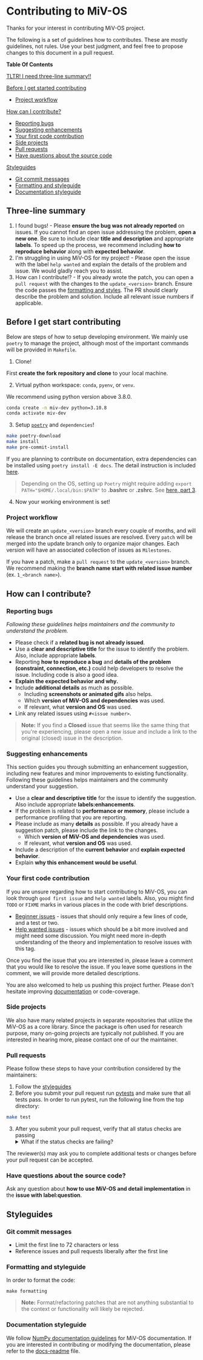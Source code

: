 # Contributing to MiV-OS

Thanks for your interest in contributing MiV-OS project.

The following is a set of guidelines how to contributes. These are mostly guidelines, not rules. Use your best judgment, and feel free to propose changes to this document in a pull request.

**Table Of Contents**

[TLTR! I need three-line summary!!](#three-line-summary)

[Before I get started contributing](#before-i-get-start-contributing)
  * [Project workflow](#project-workflow)

[How can I contribute?](#how-can-i-contribute)
  * [Reporting bugs](#reporting-bugs)
  * [Suggesting enhancements](#suggesting-enhancements)
  * [Your first code contribution](#your-first-code-contribution)
  * [Side projects](#side-projects)
  * [Pull requests](#pull-requests)
  * [Have questions about the source code](#have-questions-about-the-source-code)

[Styleguides](#styleguides)
  * [Git commit messages](#git-commit-messages)
  * [Formatting and styleguide](#formatting-and-styleguide)
  * [Documentation styleguide](#documentation-styleguide)

## Three-line summary

1. I found bugs! - Please **ensure the bug was not already reported** on issues. If you cannot find an open issue addressing the problem, **open a new one**. Be sure to include clear **title and description** and appropriate **labels**. To speed up the process, we recommend including **how to reproduce behavior** along with **expected behavior**.
2. I'm struggling in using MiV-OS for my project! - Please open the issue with the label `help wanted` and explain the details of the problem and issue. We would gladly reach you to assist.
3. How can I contribute!? - If you already wrote the patch, you can open a `pull request` with the changes to the `update_<version>` branch. Ensure the code passes the [formatting and styles](#formatting-and-styleguide). The PR should clearly describe the problem and solution. Include all relevant issue numbers if applicable.

## Before I get start contributing

Below are steps of how to setup developing environment. We mainly use `poetry` to manage the project, although most of the important commands will be provided in `Makefile`.

1. Clone!

First **create the fork repository and clone** to your local machine.

2. Virtual python workspace: `conda`, `pyenv`, or `venv`.

We recommend using python version above 3.8.0.

```bash
conda create -n miv-dev python=3.10.8
conda activate miv-dev
```

3. Setup [`poetry`](https://python-poetry.org) and `dependencies`!

```bash
make poetry-download
make install
make pre-commit-install
```

If you are planning to contribute on documentation, extra dependencies can be installed using `poetry install -E docs`. The detail instruction is included [here](https://github.com/GazzolaLab/MiV-OS/blob/main/docs/README.md).

> Depending on the OS, setting up `Poetry` might require adding `export PATH="$HOME/.local/bin:$PATH"` to __.bashrc__ or __.zshrc__. See [here, part 3](https://python-poetry.org/docs/#installing-with-the-official-installer).

4. Now your working environment is set!

### Project workflow

We will create an `update_<version>` branch every couple of months, and will release the branch once all related issues are resolved.
Every `patch` will be merged into the update branch only to organize major changes.
Each version will have an associated collection of issues as `Milestones`.

If you have a patch, make a `pull request` to the `update_<version>` branch.
We recommend making the **branch name start with related issue number** (ex. `1_<branch name>`).

## How can I contribute?

### Reporting bugs

*Following these guidelines helps maintainers and the community to understand the problem.*

<!-- We provide [bug report template][link-issue-bug-report] to guide you resolving issues faster.) -->

* Please check if a **related bug is not already issued**.
* Use a **clear and descriptive title** for the issue to identify the problem. Also, include appropriate **labels**.
* Reporting **how to reproduce a bug** and **details of the problem (constraint, connection, etc.)** could help developers to resolve the issue. Including code is also a good idea.
* **Explain the expected behavior and why.**
* Include **additional details** as much as possible.
	* Including **screenshots or animated gifs** also helps.
	* Which **version of MiV-OS and dependencies** was used.
	* If relevant, what **version and OS** was used.
* Link any related issues using `#<issue number>`.

> **Note:** If you find a **Closed** issue that seems like the same thing that you're experiencing, please open a new issue and include a link to the original (closed) issue in the description.

### Suggesting enhancements

This section guides you through submitting an enhancement suggestion, including new features and minor improvements to existing functionality. Following these guidelines helps maintainers and the community understand your suggestion.

<!--  We provide [the template][link-issue-feature-request] to guide you resolving issues faster. -->

* Use a **clear and descriptive title** for the issue to identify the suggestion. Also include appropriate **labels:enhancements**.
* If the problem is related to **performance or memory**, please include a performance profiling that you are reporting.
* Please include as many **details** as possible. If you already have a suggestion patch, please include the link to the changes.
	* Which **version of MiV-OS and dependencies** was used.
	* If relevant, what **version and OS** was used.
* Include a description of the **current behavior** and **explain expected behavior**.
* Explain **why this enhancement would be useful**.

### Your first code contribution

If you are unsure regarding how to start contributing to MiV-OS, you can look through `good first issue` and `help wanted` labels.
Also, you might find `TODO` or `FIXME` marks in various places in the code with brief descriptions.

* [Beginner issues][beginner] - issues that should only require a few lines of code, and a test or two.
* [Help wanted issues][help-wanted] - issues which should be a bit more involved and might need some discussion. You might need more in-depth understanding of the theory and implementation to resolve issues with this tag.

Once you find the issue that you are interested in, please leave a comment that you would like to resolve the issue.
If you leave some questions in the comment, we will provide more detailed descriptions.

You are also welcomed to help us pushing this project further.
Please don't hesitate improving [documentation](https://github.com/GazzolaLab/MiV-OS/tree/master/docs) or code-coverage.

### Side projects

We also have many related projects in separate repositories that utilize the MiV-OS as a core library.
Since the package is often used for research purpose, many on-going projects are typically not published.
If you are interested in hearing more, please contact one of our the maintainer.

### Pull requests

Please follow these steps to have your contribution considered by the maintainers:

1. Follow the [styleguides](#styleguides)
2. Before you submit your pull request run [pytests](https://pypi.org/project/pytest/) and make sure that all tests pass. In order to run pytest, run the following line from the top directory:

```bash
make test
```
3. After you submit your pull request, verify that all status checks are passing <details><summary>What if the status checks are failing?</summary>If a status check is failing, and you believe that the failure is unrelated to your change, please leave a comment on the pull request explaining why you believe the failure is unrelated. A maintainer will re-run the status check for you. If we conclude that the failure was a false positive, then we will open an issue to track that problem with our status check suite.</details>

The reviewer(s) may ask you to complete additional tests or changes before your pull request can be accepted.

### Have questions about the source code?

Ask any question about **how to use MiV-OS and detail implementation** in the **issue with label:question**.

## Styleguides

### Git commit messages

* Limit the first line to 72 characters or less
* Reference issues and pull requests liberally after the first line
<!-- * When only changing documentation, include `[ci skip]` in the commit title -->

### Formatting and styleguide

In order to format the code:

`make formatting`

> **Note:** Format/refactoring patches that are not anything substantial to the context or functionality will likely be rejected.

### Documentation styleguide

We follow [NumPy documentation guidelines][numpydoc-guideline] for MiV-OS documentation.
If you are interested in contributing or modifying the documentation, please refer to the [docs-readme][docs-readme] file.

[beginner]: https://github.com/GazzolaLab/MiV-OS/labels/good%20first%20issue
[help-wanted]: https://github.com/GazzolaLab/MiV-OS/labels/help%20wanted

[numpydoc-guideline]: https://numpydoc.readthedocs.io/en/latest/format.html
[docs-readme]: https://github.com/GazzolaLab/MiV-OS/blob/master/docs/README.md
